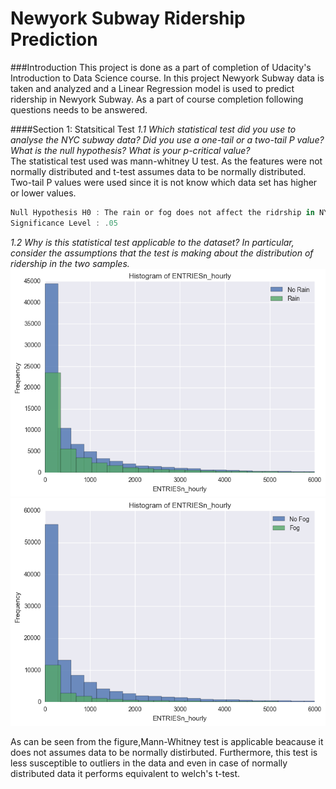 # Newyork Subway Ridership Prediction

###Introduction
This project is done as a part of completion of Udacity's Introduction to Data Science course. In this project Newyork Subway data is taken and analyzed and a Linear Regression model is used to predict ridership in Newyork Subway. As a part of course completion following questions needs to be answered.

####Section 1: Statsitical Test
*1.1 Which statistical test did you use to analyse the NYC subway data? Did you use a one-tail or a two-tail P value? What is the null hypothesis? What is your p-critical value?*  
The statistical test used was mann-whitney U test. As the features were not normally distributed and t-test assumes data to be normally distributed. Two-tail P values were used since it is not know which data set has higher or lower values.  
```javascript
Null Hypothesis H0 : The rain or fog does not affect the ridrship in NYC Subway.  
Significance Level : .05 
```
*1.2 Why is this statistical test applicable to the dataset? In particular, consider the assumptions that the test is making about the distribution of ridership in the two samples.*
![Image of Yaktocat](https://github.com/am064/New-york-Subway-Ridership-Prediction/blob/master/rain_hist.png)  
![Image of Fog](https://github.com/am064/New-york-Subway-Ridership-Prediction/blob/master/fog_hist.png)  

As can be seen from the figure,Mann-Whitney test is applicable beacause it does not assumes data to be normally distirbuted. Furthermore, this test is less susceptible to outliers in the data and even in case of normally distributed data it performs equivalent to welch's t-test. 
